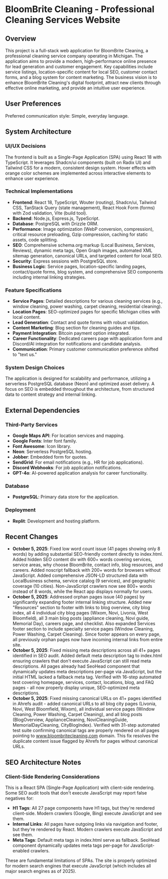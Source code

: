 # BloomBrite Cleaning - Professional Cleaning Services Website

## Overview

This project is a full-stack web application for BloomBrite Cleaning, a professional cleaning service company operating in Michigan. The application aims to provide a modern, high-performance online presence for lead generation and customer engagement. Key capabilities include service listings, location-specific content for local SEO, customer contact forms, and a blog system for content marketing. The business vision is to enhance BloomBrite Cleaning's digital footprint, attract new clients through effective online marketing, and provide an intuitive user experience.

## User Preferences

Preferred communication style: Simple, everyday language.

## System Architecture

### UI/UX Decisions
The frontend is built as a Single-Page Application (SPA) using React 18 with TypeScript. It leverages Shadcn/ui components (built on Radix UI) and Tailwind CSS for a modern, consistent design system. Hover effects with orange color schemes are implemented across interactive elements to enhance user experience.

### Technical Implementations
- **Frontend**: React 18, TypeScript, Wouter (routing), Shadcn/ui, Tailwind CSS, TanStack Query (state management), React Hook Form (forms) with Zod validation, Vite (build tool).
- **Backend**: Node.js, Express.js, TypeScript.
- **Database**: PostgreSQL with Drizzle ORM.
- **Performance**: Image optimization (WebP conversion, compression), critical resource preloading, Gzip compression, caching for static assets, code splitting.
- **SEO**: Comprehensive schema.org markup (Local Business, Services, Reviews), dynamic meta tags, Open Graph images, automated XML sitemap generation, canonical URLs, and targeted content for local SEO.
- **Security**: Express sessions with PostgreSQL store.
- **Business Logic**: Service pages, location-specific landing pages, contact/quote forms, blog system, and comprehensive SEO components including internal linking strategies.

### Feature Specifications
- **Service Pages**: Detailed descriptions for various cleaning services (e.g., window cleaning, power washing, carpet cleaning, residential cleaning).
- **Location Pages**: SEO-optimized pages for specific Michigan cities with local content.
- **Lead Generation**: Contact and quote forms with robust validation.
- **Content Marketing**: Blog section for cleaning guides and tips.
- **Payment Integration**: Bitcoin payment option integrated.
- **Career Functionality**: Dedicated careers page with application form and Discord/AI integration for notifications and candidate analysis.
- **Communication**: Primary customer communication preference shifted to "text us."

### System Design Choices
The application is designed for scalability and performance, utilizing a serverless PostgreSQL database (Neon) and optimized asset delivery. A focus on SEO is embedded throughout the architecture, from structured data to content strategy and internal linking.

## External Dependencies

### Third-Party Services
- **Google Maps API**: For location services and mapping.
- **Google Fonts**: Inter font family.
- **Font Awesome**: Icon library.
- **Neon**: Serverless PostgreSQL hosting.
- **Jobber**: Embedded form for quotes.
- **SendGrid**: For email notifications (e.g., HR for job applications).
- **Discord Webhooks**: For job application notifications.
- **GPT-4o**: AI-powered application analysis for career functionality.

### Database
- **PostgreSQL**: Primary data store for the application.

### Deployment
- **Replit**: Development and hosting platform.

## Recent Changes

- **October 5, 2025**: Fixed low word count issue (41 pages showing only 8 words) by adding substantial SEO-friendly content directly to index.html. Added hidden SEO content div with 600+ words covering services, service areas, why choose BloomBrite, contact info, blog resources, and careers. Added noscript fallback with 200+ words for browsers without JavaScript. Added comprehensive JSON-LD structured data with LocalBusiness schema, service catalog (9 services), and geographic coverage (10 cities). Non-JavaScript crawlers now see 800+ words instead of 8 words, while the React app displays normally for users.
- **October 5, 2025**: Addressed orphan pages issue (40 pages) by significantly expanding footer internal linking structure. Added new "Resources" section to footer with links to blog overview, city blog index, all 4 individual city blog pages (Wixom, Novi, Livonia, West Bloomfield), all 3 main blog posts (appliance cleaning, Novi guide, Memorial Day), careers page, and checklist. Also expanded Services footer section to include specialty service pages (Window Cleaning, Power Washing, Carpet Cleaning). Since footer appears on every page, all previously orphan pages now have incoming internal links from entire site.
- **October 5, 2025**: Fixed missing meta descriptions across all 41+ pages identified in SEO audit. Added default meta description tag to index.html ensuring crawlers that don't execute JavaScript can still read meta descriptions. All pages already had SeoHead component that dynamically updates meta descriptions per-page via JavaScript, but the initial HTML lacked a fallback meta tag. Verified with 16-step automated test covering homepage, services, contact, locations, blog, and FAQ pages - all now properly display unique, SEO-optimized meta descriptions.
- **October 5, 2025**: Fixed missing canonical URLs on 41+ pages identified in Ahrefs audit - added canonical URLs to all blog city pages (Livonia, Novi, West Bloomfield, Wixom), all individual service pages (Window Cleaning, Power Washing, Carpet Cleaning), and all blog posts (BlogOverview, ApplianceCleaning, NoviCleaningGuide, MemorialDayCleaning, CityBlogIndex). Verified with 31-step automated test suite confirming canonical tags are properly rendered on all pages pointing to www.bloombritecleaning.com domain. This fix resolves the duplicate content issue flagged by Ahrefs for pages without canonical URLs.

## SEO Architecture Notes

### Client-Side Rendering Considerations
This is a React SPA (Single-Page Application) with client-side rendering. Some SEO audit tools that don't execute JavaScript may report false negatives for:
- **H1 Tags**: All 27 page components have H1 tags, but they're rendered client-side. Modern crawlers (Google, Bing) execute JavaScript and see them.
- **Internal Links**: All pages have outgoing links via navigation and footer, but they're rendered by React. Modern crawlers execute JavaScript and see them.
- **Meta Tags**: Default meta tags in index.html serve as fallback. SeoHead component dynamically updates meta tags per-page for JavaScript-enabled crawlers.

These are fundamental limitations of SPAs. The site is properly optimized for modern search engines that execute JavaScript (which includes all major search engines as of 2025).